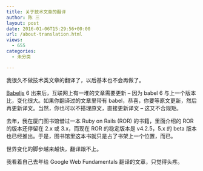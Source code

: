 ```yaml
---
title: 关于技术文章的翻译
author: 陈 三
layout: post
date: 2016-01-06T15:29:56+00:00
url: /about-translation.html
views:
  - 655
categories:
  - 未分类

---
```

我很久不做技术类文章的翻译了，以后基本也不会再做了。

[Babeljs][1] 6 出来后，互联网上有一堆的文章需要更新 &#8211; 因为 babel 6 与上一个版本比，变化很大。如果你翻译过的文章里带有 babel，恭喜，你要等原文更新，然后再更新译文。当然，你也可以不搭理原文，直接更新译文 &#8211; 这又不合规矩。

去年，我在厦门图书馆借过一本 Ruby on Rails (ROR) 的书籍，里面介绍的 ROR 的版本还停留在 2.x 或 3.x，而现在 ROR 的稳定版本是 v4.2.5，5.x 的 beta 版本也已经推出。于是，图书馆里这本书就只是占了书架上一个位置，而已。

世界变化的脚步越来越快，翻译跟不上。

我看着自己去年给 Google Web Fundamentals 翻译的文章，只觉得头疼。

 [1]: https://babeljs.io/